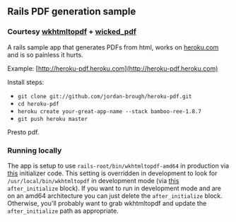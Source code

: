 ## Rails PDF generation sample

### Courtesy [wkhtmltopdf](http://code.google.com/p/wkhtmltopdf/) + [wicked_pdf](http://github.com/mileszs/wicked_pdf)

A rails sample app that generates PDFs from html, works on [heroku.com](http://heroku.com) and is so painless it hurts.

Example:  [http://heroku-pdf.heroku.com](http://heroku-pdf.heroku.com)

Install steps:

* `git clone git://github.com/jordan-brough/heroku-pdf.git`
* `cd heroku-pdf`
* `heroku create your-great-app-name --stack bamboo-ree-1.8.7`
* `git push heroku master`

Presto pdf.

### Running locally

The app is setup to use `rails-root/bin/wkhtmltopdf-amd64` in production via [this](http://github.com/jordan-brough/heroku-pdf/blob/master/config/initializers/wicked_pdf.rb#L4)
initializer code.  This setting is overridden in development to look for `/usr/local/bin/wkhtmltopdf` in development mode
(via [this](http://github.com/jordan-brough/heroku-pdf/blob/master/config/environments/development.rb#L19-21)
`after_initialize` block).  If you want to run in development mode and are on an amd64 architecture
you can just delete the `after_initialize` block.  Otherwise, you'll probably want to grab wkhtmltopdf and update
the `after_initialize` path as appropriate.